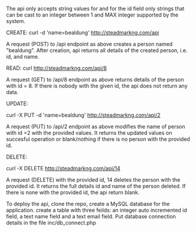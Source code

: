 The api only accepts string values for  and for the id field only strings that can be cast to an integer between 1 and MAX integer supported by the system.



CREATE:
 curl   -d 'name=bealdung'  http://steadmarkng.com/api

A request (POST) to /api endpoint as above  creates a person named "bealdung". After creation, api returns all details of the created person, i.e. id, and name.

READ:
curl    http://steadmarkng.com/api/8

A request (GET) to /api/8 endpoint as above returns details of the person with id = 8. If there is nobody with the given id, the api does not return any data.

UPDATE:

curl -X PUT -d 'name=bealdung'   http://steadmarkng.com/api/2

A request (PUT) to /api/2 endpoint as above modifies the name  of person with id =2 with the provided values. It returns the updated values on succesful operation or blank/nothing if there is no person with the provided id.

DELETE:

curl  -X DELETE  http://steadmarkng.com/api/14

A request (DELETE) with the provided id, 14 deletes the person with the provided id. It returns the full details id and name  of the person deleted. If there is none with the provided id, the api return blank.


To deploy the api, clone the repo, create a MySQL database for the application. create a table with three feilds: an integer auto incremented id field, a text name field and a text email field. Put database connection details in the file inc/db_connect.php 
